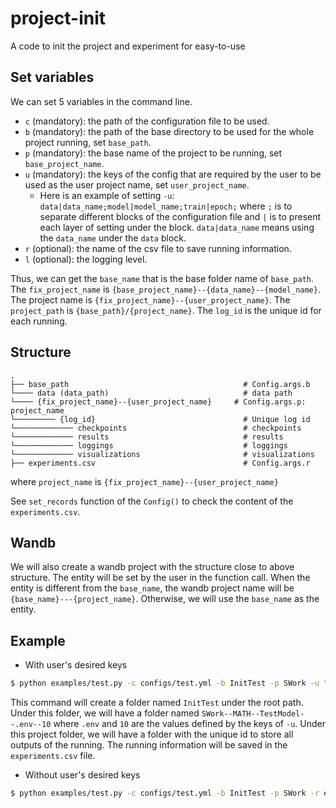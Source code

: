 # project-init
A code to init the project and experiment for easy-to-use 

## Set variables

We can set 5 variables in the command line. 

- `c` (mandatory): the path of the configuration file to be used.
- `b` (mandatory): the path of the base directory to be used for the whole project running, set `base_path`.
- `p` (mandatory): the base name of the project to be running, set `base_project_name`.
- `u` (mandatory): the keys of the config that are required by the user to be used as the user project name, set `user_project_name`.
    - Here is an example of setting `-u`: `data|data_name;model|model_name;train|epoch;` where `;` is to separate different blocks of the configuration file and `|` is to present each layer of setting under the block. `data|data_name` means using the `data_name` under the `data` block. 
- `r` (optional): the name of the csv file to save running information.
- `l` (optional): the logging level.

Thus, we can get the `base_name` that is the base folder name of `base_path`. The `fix_project_name` is `{base_project_name}--{data_name}--{model_name}`. The project name is `{fix_project_name}--{user_project_name}`. The `project_path` is `{base_path}/{project_name}`. The `log_id` is the unique id for each running.



## Structure
    .
    ├── base_path                                       # Config.args.b
    └──── data (data_path)                              # data path
    └──── {fix_project_name}--{user_project_name}     # Config.args.p: project_name
    └───────── {log_id}                                 # Unique log id
    └───────────── checkpoints                          # checkpoints
    └───────────── results                              # results
    └───────────── loggings                             # loggings
    └───────────── visualizations                       # visualizations
    ├── experiments.csv                                 # Config.args.r     

where `project_name` is `{fix_project_name}--{user_project_name}`

See `set_records` function of the `Config()` to check the content of the `experiments.csv`. 


## Wandb
We will also create a wandb project with the structure close to above structure. The entity will be set by the user in the function call. When the entity is different from the `base_name`, the wandb project name will be `{base_name}---{project_name}`. Otherwise, we will use the `base_name` as the entity.

## Example

- With user's desired keys
```bash
$ python examples/test.py -c configs/test.yml -b InitTest -p SWork -u "environment|dotenv_path;train|epoch" -r experiments.csv
```

This command will create a folder named `InitTest` under the root path. Under this folder, we will have a folder named `SWork--MATH--TestModel--.env--10` where `.env` and `10` are the values defined by the keys of `-u`. Under this project folder, we will have a folder with the unique id to store all outputs of the running. The running information will be saved in the `experiments.csv` file.

- Without user's desired keys
```bash
$ python examples/test.py -c configs/test.yml -b InitTest -p SWork -r experiments.csv
```



